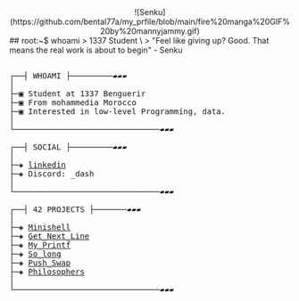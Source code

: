 <div align="center">  
![Senku](https://github.com/bental77a/my_prfile/blob/main/fire%20manga%20GIF%20by%20mannyjammy.gif)
</div>
## root:~$ whoami
>  1337 Student \
>  "Feel like giving up? Good. That means the real work is about to begin" - Senku



<pre>

┌──┤ WHOAMI ├─────────▰▰▰
│
├─▣ Student at 1337 Benguerir
├─▣ From mohammedia Morocco
├─▣ Interested in low-level Programming, data.
│
└───────────────────────────────▰▰▰

┌──┤ SOCIAL ├─────────▰▰▰
│
├─◈ <a href="https://www.linkedin.com/in/bental77a/">linkedin</a>
├─◈ Discord: _dash
│
└───────────────────────────────▰▰▰

┌──┤ 42 PROJECTS ├───────▰▰▰
│
├─◈ <a href="https://github.com/Mohamedamineelkhalloufi/minishell">Minishell</a>
├─◈ <a href="https://github.com/bental77a/get_next_line">Get_Next_Line</a>
├─◈ <a href="https://github.com/bental77a/ft_printf">My_Printf</a>
├─◈ <a href="https://github.com/bental77a/so_long">So_long</a>
├─◈ <a href="https://github.com/bental77a/push_swap">Push_Swap</a>
├─◈ <a href="https://github.com/bental77a/philosophers">Philosophers</a>
│
└───────────────────────────────▰▰▰
</pre>
